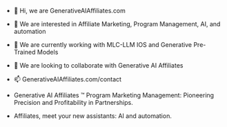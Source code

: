 - 👋 Hi, we are GenerativeAIAffiliates.com
- 👀 We are interested in Affiliate Marketing, Program Management, AI, and automation
- 🌱 We are currently working with MLC-LLM IOS and Generative Pre-Trained Models
- 💞️ We are looking to collaborate with Generative AI Affiliates
- 📫 GenerativeAIAffiliates.com/contact

- Generative AI Affiliates ™ Program Marketing Management: Pioneering Precision and Profitability in Partnerships.
- Affiliates, meet your new assistants: AI and automation.

<!---
GenerativeAIAffiliates/GenerativeAIAffiliates 

Generative AI Affiliates ™ Program Marketing Management: Pioneering Precision and Profitability in Partnerships.
Affiliates, meet your new assistants: AI and automation.
--->
